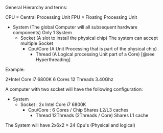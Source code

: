 General Hierarchy and terms:

CPU = Central Processing Unit
FPU = Floating Processing Unit

+ System (The global Computer will all subsequent hardware components) Only 1 System
  + Socket (A slot to install the physical chip) The system can accept multiple Socket
    + Cpu/Core (A Unit Processing that is part of the physical chip)
      + Thread (A Logical processing Unit part of a Core) [@see Hyperthreading]

Example:

2*Intel Core i7 6800K
6 Cores 12 Threads 3.40Ghz

A computer with two socket will have the following configuration:

+ System
  + Socket : 2x Intel Core i7 6800K
    + Cpu/Core : 6 Cores / Chip Shares L2/L3 caches
      + Thread 12Threads (2Threads / Core) Shares L1 cache
  
The System will have 2x6x2 = 24 Cpu's (Physical and logical)


